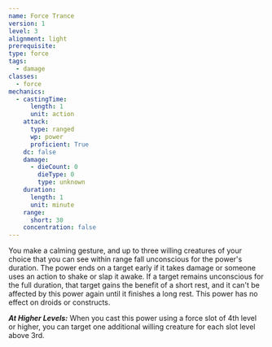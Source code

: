```yaml
---
name: Force Trance
version: 1
level: 3
alignment: light
prerequisite: 
type: force
tags:
  - damage
classes:
  - force
mechanics:
  - castingTime:
      length: 1
      unit: action
    attack:
      type: ranged
      wp: power
      proficient: True
    dc: false
    damage:
      - dieCount: 0
        dieType: 0
        type: unknown
    duration:
      length: 1
      unit: minute
    range:
      short: 30
    concentration: false
---
```

You make a calming gesture, and up to three willing creatures of your choice that you can see within range fall unconscious for the power's duration. The power ends on a target early if it takes damage or someone uses an action to shake or slap it awake. If a target remains unconscious for the full duration, that target gains the benefit of a short rest, and it can't be affected by this power again until it finishes a long rest. This power has no effect on droids or constructs.

***__At Higher Levels__:*** When you cast this power using a force slot of 4th level or higher, you can target one additional willing creature for each slot level above 3rd.
    